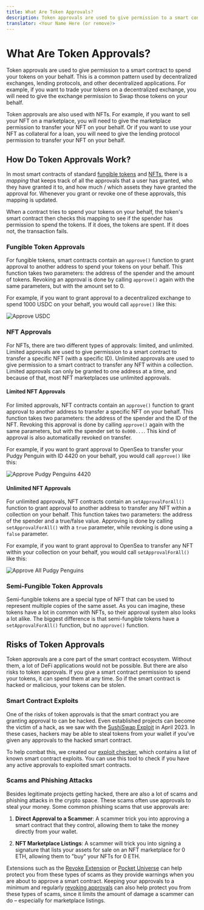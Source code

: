 ```yaml
---
title: What Are Token Approvals?
description: Token approvals are used to give permission to a smart contract to spend your tokens on your behalf. Learn more about token approvals.
translator: <Your Name Here (or remove)>
---
```


# What Are Token Approvals?

Token approvals are used to give permission to a smart contract to spend your tokens on your behalf. This is a common pattern used by decentralized exchanges, lending protocols, and other decentralized applications. For example, if you want to trade your tokens on a decentralized exchange, you will need to give the exchange permission to Swap those tokens on your behalf.

Token approvals are also used with NFTs. For example, if you want to sell your NFT on a marketplace, you will need to give the marketplace permission to transfer your NFT on your behalf. Or if you want to use your NFT as collateral for a loan, you will need to give the lending protocol permission to transfer your NFT on your behalf.

## How Do Token Approvals Work?

In most smart contracts of standard [fungible tokens](/learn/basics/what-are-tokens) and [NFTs](/learn/basics/what-are-nfts), there is a _mapping_ that keeps track of all the approvals that a user has granted, who they have granted it to, and how much / which assets they have granted the approval for. Whenever you grant or revoke one of these approvals, this mapping is updated.

When a contract tries to spend your tokens on your behalf, the token's smart contract then checks this mapping to see if the spender has permission to spend the tokens. If it does, the tokens are spent. If it does not, the transaction fails.

### Fungible Token Approvals

For fungible tokens, smart contracts contain an `approve()` function to grant approval to another address to spend your tokens on your behalf. This function takes two parameters: the address of the spender and the amount of tokens. Revoking an approval is done by calling `approve()` again with the same parameters, but with the amount set to 0.

For example, if you want to grant approval to a decentralized exchange to spend 1000 USDC on your behalf, you would call `approve()` like this:

![Approve USDC](/assets/images/learn/approvals/what-are-token-approvals/erc20-approve.png)

### NFT Approvals

For NFTs, there are two different types of approvals: limited, and unlimited. Limited approvals are used to give permission to a smart contract to transfer a specific NFT (with a specific ID). Unlimited approvals are used to give permission to a smart contract to transfer any NFT within a collection. Limited approvals can only be granted to one address at a time, and because of that, most NFT marketplaces use unlimited approvals.

#### Limited NFT Approvals

For limited approvals, NFT contracts contain an `approve()` function to grant approval to another address to transfer a specific NFT on your behalf. This function takes two parameters: the address of the spender and the ID of the NFT. Revoking this approval is done by calling `approve()` again with the same parameters, but with the spender set to `0x000...`. This kind of approval is also automatically revoked on transfer.

For example, if you want to grant approval to OpenSea to transfer your Pudgy Penguin with ID 4420 on your behalf, you would call `approve()` like this:

![Approve Pudgy Penguins 4420](/assets/images/learn/approvals/what-are-token-approvals/erc721-approve.png)

#### Unlimited NFT Approvals

For unlimited approvals, NFT contracts contain an `setApprovalForAll()` function to grant approval to another address to transfer any NFT within a collection on your behalf. This function takes two parameters: the address of the spender and a true/false value. Approving is done by calling `setApprovalForAll()` with a `true` parameter, while revoking is done using a `false` parameter.

For example, if you want to grant approval to OpenSea to transfer any NFT within your collection on your behalf, you would call `setApprovalForAll()` like this:

![Approve All Pudgy Penguins](/assets/images/learn/approvals/what-are-token-approvals/erc721-setApprovalForAll.png)

### Semi-Fungible Token Approvals

Semi-fungible tokens are a special type of NFT that can be used to represent multiple copies of the same asset. As you can imagine, these tokens have a lot in common with NFTs, so their approval system also looks a lot alike. The biggest difference is that semi-fungible tokens have a `setApprovalForAll()` function, but no `approve()` function.

## Risks of Token Approvals

Token approvals are a core part of the smart contract ecosystem. Without them, a lot of DeFi applications would not be possible. But there are also risks to token approvals. If you give a smart contract permission to spend your tokens, it can spend them at any time. So if the smart contract is hacked or malicious, your tokens can be stolen.

### Smart Contract Exploits

One of the risks of token approvals is that the smart contract you are granting approval to can be hacked. Even established projects can become the victim of a hack, as we saw with the [SushiSwap Exploit](/exploits/sushiswap) in April 2023. In these cases, hackers may be able to steal tokens from your wallet if you've given any approvals to the hacked smart contract.

To help combat this, we created our [exploit checker](/exploits), which contains a list of known smart contract exploits. You can use this tool to check if you have any active approvals to exploited smart contracts.

### Scams and Phishing Attacks

Besides legitimate projects getting hacked, there are also a lot of scams and phishing attacks in the crypto space. These scams often use approvals to steal your money. Some common phishing scams that use approvals are:

1. **Direct Approval to a Scammer**: A scammer trick you into approving a smart contract that they control, allowing them to take the money directly from your wallet.

2. **NFT Marketplace Listings**: A scammer will trick you into signing a signature that lists your assets for sale on an NFT marketplace for 0 ETH, allowing them to "buy" your NFTs for 0 ETH.

Extensions such as the [Revoke Extension](/extension) or [Pocket Universe](https://www.pocketuniverse.app/) can help protect you from these types of scams as they provide warnings when you are about to approve a smart contract. Keeping your approvals to a minimum and regularly [revoking approvals](/learn/approvals/how-to-revoke-token-approvals) can also help protect you from these types of scams, since it limits the amount of damage a scammer can do – especially for marketplace listings.
